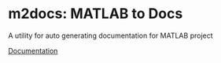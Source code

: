 # m2docs: MATLAB to Docs
A utility for auto generating documentation for MATLAB project

[Documentation](docs_index.md)
